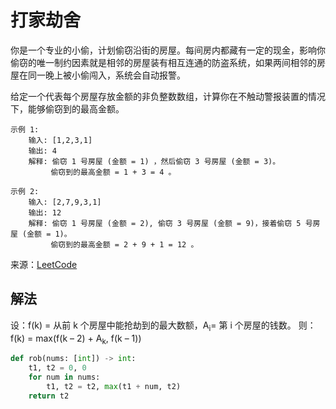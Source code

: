 # 打家劫舍
你是一个专业的小偷，计划偷窃沿街的房屋。每间房内都藏有一定的现金，影响你偷窃的唯一制约因素就是相邻的房屋装有相互连通的防盗系统，如果两间相邻的房屋在同一晚上被小偷闯入，系统会自动报警。

给定一个代表每个房屋存放金额的非负整数数组，计算你在不触动警报装置的情况下，能够偷窃到的最高金额。

```
示例 1:
    输入: [1,2,3,1]
    输出: 4
    解释: 偷窃 1 号房屋 (金额 = 1) ，然后偷窃 3 号房屋 (金额 = 3)。
         偷窃到的最高金额 = 1 + 3 = 4 。

示例 2:
    输入: [2,7,9,3,1]
    输出: 12
    解释: 偷窃 1 号房屋 (金额 = 2), 偷窃 3 号房屋 (金额 = 9)，接着偷窃 5 号房屋 (金额 = 1)。
         偷窃到的最高金额 = 2 + 9 + 1 = 12 。
```

来源：[LeetCode](https://leetcode-cn.com/problems/house-robber)

## 解法
设：f(k) = 从前 k 个房屋中能抢劫到的最大数额，A<sub>i</sub>= 第 i 个房屋的钱数。
则：f(k) = max(f(k – 2) + A<sub>k</sub>, f(k – 1))
```python
def rob(nums: [int]) -> int:
    t1, t2 = 0, 0
    for num in nums:
        t1, t2 = t2, max(t1 + num, t2)
    return t2
```